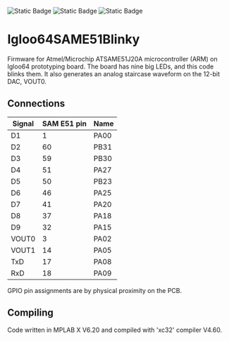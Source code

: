 ![Static Badge](https://img.shields.io/badge/MCU-ATSAME51-green "MCU:ATSAME51")
![Static Badge](https://img.shields.io/badge/IDE-MPLAB_X_V6.20-green "IDE:MPLAB_X_V6.20")
![Static Badge](https://img.shields.io/badge/BOARD-Igloo64-green "BOARD:Igloo64")

# Igloo64SAME51Blinky #

Firmware for Atmel/Microchip ATSAME51J20A microcontroller (ARM) on Igloo64 prototyping board.
The board has nine big LEDs, and this code blinks them.
It also generates an analog staircase waveform on the 12-bit DAC,
VOUT0.

## Connections ##

| Signal | SAM E51 pin | Name |
|--------|-------------|------|
| D1     |     1       | PA00 |
| D2     |     60      | PB31 |
| D3     |     59      | PB30 |
| D4     |     51      | PA27 |
| D5     |     50      | PB23 |
| D6     |     46      | PA25 |
| D7     |     41      | PA20 |
| D8     |     37      | PA18 |
| D9     |     32      | PA15 |
| VOUT0  |     3       | PA02 |
| VOUT1  |     14      | PA05 |
| TxD    |     17      | PA08 |
| RxD    |     18      | PA09 |

GPIO pin assignments are by physical proximity on the PCB.

## Compiling ##

Code written in MPLAB X V6.20 and compiled with 'xc32' compiler V4.60.


